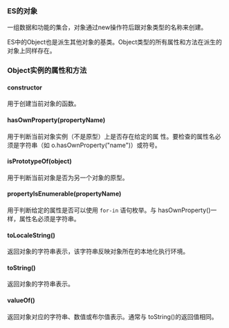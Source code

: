 ### ES的对象

一组数据和功能的集合，对象通过new操作符后跟对象类型的名称来创建。

ES中的Object也是派生其他对象的基类。Object类型的所有属性和方法在派生的对象上同样存在。

### Object实例的属性和方法

#### constructor

用于创建当前对象的函数。

#### hasOwnProperty(propertyName)

用于判断当前对象实例（不是原型）上是否存在给定的属
性。要检查的属性名必须是字符串（如 o.hasOwnProperty("name")）或符号。

#### isPrototypeOf(object)

用于判断当前对象是否为另一个对象的原型。

#### propertyIsEnumerable(propertyName)

用于判断给定的属性是否可以使用 `for-in` 语句枚举。与 hasOwnProperty()一样，属性名必须是字符串。

#### toLocaleString()

返回对象的字符串表示，该字符串反映对象所在的本地化执行环境。

#### toString()

返回对象的字符串表示。

#### valueOf()

返回对象对应的字符串、数值或布尔值表示。通常与 toString()的返回值相同。